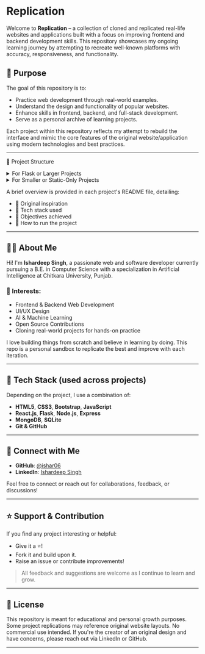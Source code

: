 #  Replication

Welcome to **Replication** – a collection of cloned and replicated real-life websites and applications built with a focus on improving frontend and backend development skills. This repository showcases my ongoing learning journey by attempting to recreate well-known platforms with accuracy, responsiveness, and functionality.

## 📌 Purpose

The goal of this repository is to:
- Practice web development through real-world examples.
- Understand the design and functionality of popular websites.
- Enhance skills in frontend, backend, and full-stack development.
- Serve as a personal archive of learning projects.

Each project within this repository reflects my attempt to rebuild the interface and mimic the core features of the original website/application using modern technologies and best practices.

---

📁 Project Structure
<details> <summary>For Flask or Larger Projects</summary>
/Project-Name
│
├── static/               # Static assets
│   ├── css/              # Stylesheets
│   ├── images/           # Images and icons
│   ├── videos/           # Video files (if any)
│   └── ...               # Other media (fonts, animations, etc.)
│
├── scripts/              # JavaScript files
│
├── templates/            # HTML templates (for Flask or similar)
│
├── backend/              # Backend logic (Flask routes, APIs, etc.)
│
├── README.md             # Project-specific documentation
│
└── app.py / index.html   # Main backend file or entry HTML (depends on project)
</details> <details> <summary>For Smaller or Static-Only Projects</summary>
/Project-Name
│
├── css/                  # Stylesheets
├── js/                   # JavaScript files
├── images/               # Image assets
├── index.html            # Main HTML file
└── README.md             # Project documentation
</details>


A brief overview is provided in each project's README file, detailing:
- 📄 Original inspiration
- 🧰 Tech stack used
- 🎯 Objectives achieved
- 🚀 How to run the project

---

## 👨‍💻 About Me

Hi! I'm **Ishardeep Singh**, a passionate web and software developer currently pursuing a B.E. in Computer Science with a specialization in Artificial Intelligence at Chitkara University, Punjab.

### 🔭 Interests:
- Frontend & Backend Web Development
- UI/UX Design
- AI & Machine Learning
- Open Source Contributions
- Cloning real-world projects for hands-on practice

I love building things from scratch and believe in learning by doing. This repo is a personal sandbox to replicate the best and improve with each iteration.

---

## 🚀 Tech Stack (used across projects)

Depending on the project, I use a combination of:
- **HTML5**, **CSS3**, **Bootstrap**, **JavaScript**
- **React.js**, **Flask**, **Node.js**, **Express**
- **MongoDB**, **SQLite**
- **Git & GitHub**

---

## 🔗 Connect with Me

- **GitHub**: [@ishar06](https://github.com/ishar06)
- **LinkedIn**: [Ishardeep Singh](https://www.linkedin.com/in/ishardeep-singh-743789311/)

Feel free to connect or reach out for collaborations, feedback, or discussions!

---

## ⭐️ Support & Contribution

If you find any project interesting or helpful:
- Give it a ⭐️!
- Fork it and build upon it.
- Raise an issue or contribute improvements!

> All feedback and suggestions are welcome as I continue to learn and grow.

---

## 📝 License

This repository is meant for educational and personal growth purposes. Some project replications may reference original website layouts. No commercial use intended. If you're the creator of an original design and have concerns, please reach out via LinkedIn or GitHub.

---

